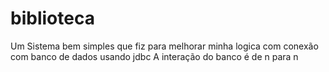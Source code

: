 # biblioteca
Um Sistema bem simples que fiz para melhorar minha logica com conexão com banco de dados usando jdbc
A interação do banco é de n para n
